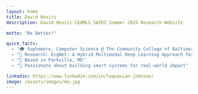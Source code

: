 ```yaml
---
layout: home
title: David Nosiri
description: David Nosiri CEAMLS SAIRI Summer 2025 Research Website

motto: "Be Better!"

quick_facts:
  - "🎓 Sophomore, Computer Science @ The Community College of Baltimore County"
  - "🔬 Research: EcgNet: A Hybrid Multimodal Deep Learning Approach for Cardiovascular Disease (CVD) Diagnosis"
  - "📍 Based in Parkville, MD"
  - "🚀 Passionate about building smart systems for real-world impact"

linkedin: https://www.linkedin.com/in/taquavian-johnson/
image: /assets/images/me.jpg
---
```

